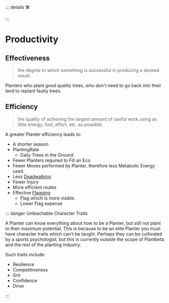 ::: details 🛠



:::

# Productivity


## Effectiveness

> the degree to which something is successful in producing a desired result.

Planters who plant good quality trees, who don't need to go back into their land to replant faulty trees.

## Efficiency

> the quality of achieving the largest amount of useful work using as little energy, fuel, effort, etc. as possible.

A greater Planter efficiency leads to:

- A shorter season
- PlantingRate
    - Daily Trees in the Ground
- Fewer Planters required to Fill an Eco
- Fewer Moves performed by Planter, therefore less Metabolic Energy used.
- Less [Deadwalking]()
- Fewer Injury
- More efficient routes
- Effective [Flagging]() 
    - Flag which is more visible.
    - Lower Flag expense

::: danger Unteachable Character Traits

A Planter can know everything about how to be a Planter, but still not plant to their maximum potential. This is because to be an elite Planter you must have character traits which can't be taught. Perhaps they can be cultivated by a sports psychologist, but this is currently outside the scope of Plantbeta and the rest of the planting industry.  

Such traits include: 

- Resilience
- Competitiveness
- Grit
- Confidence
- Drive  

:::


